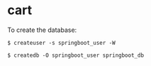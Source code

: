 # cart

To create the database:

`$ createuser -s springboot_user -W`

`$ createdb -O springboot_user springboot_db`
